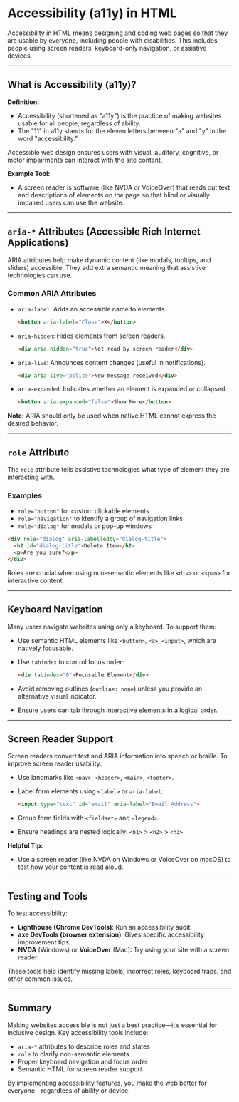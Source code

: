 # Accessibility (a11y) in HTML

Accessibility in HTML means designing and coding web pages so that they are usable by everyone, including people with disabilities. This includes people using screen readers, keyboard-only navigation, or assistive devices.

---

## What is Accessibility (a11y)?

**Definition:**

* Accessibility (shortened as "a11y") is the practice of making websites usable for all people, regardless of ability.
* The "11" in a11y stands for the eleven letters between "a" and "y" in the word "accessibility."

Accessible web design ensures users with visual, auditory, cognitive, or motor impairments can interact with the site content.

**Example Tool:**

* A screen reader is software (like NVDA or VoiceOver) that reads out text and descriptions of elements on the page so that blind or visually impaired users can use the website.

---

## `aria-*` Attributes (Accessible Rich Internet Applications)

ARIA attributes help make dynamic content (like modals, tooltips, and sliders) accessible. They add extra semantic meaning that assistive technologies can use.

### Common ARIA Attributes

* `aria-label`: Adds an accessible name to elements.

  ```html
  <button aria-label="Close">X</button>
  ```

* `aria-hidden`: Hides elements from screen readers.

  ```html
  <div aria-hidden="true">Not read by screen reader</div>
  ```

* `aria-live`: Announces content changes (useful in notifications).

  ```html
  <div aria-live="polite">New message received</div>
  ```

* `aria-expanded`: Indicates whether an element is expanded or collapsed.

  ```html
  <button aria-expanded="false">Show More</button>
  ```

**Note:** ARIA should only be used when native HTML cannot express the desired behavior.

---

## `role` Attribute

The `role` attribute tells assistive technologies what type of element they are interacting with.

### Examples

* `role="button"` for custom clickable elements
* `role="navigation"` to identify a group of navigation links
* `role="dialog"` for modals or pop-up windows

```html
<div role="dialog" aria-labelledby="dialog-title">
  <h2 id="dialog-title">Delete Item</h2>
  <p>Are you sure?</p>
</div>
```

Roles are crucial when using non-semantic elements like `<div>` or `<span>` for interactive content.

---

## Keyboard Navigation

Many users navigate websites using only a keyboard. To support them:

* Use semantic HTML elements like `<button>`, `<a>`, `<input>`, which are natively focusable.
* Use `tabindex` to control focus order:

  ```html
  <div tabindex="0">Focusable Element</div>
  ```

* Avoid removing outlines (`outline: none`) unless you provide an alternative visual indicator.
* Ensure users can tab through interactive elements in a logical order.

---

## Screen Reader Support

Screen readers convert text and ARIA information into speech or braille.
To improve screen reader usability:

* Use landmarks like `<nav>`, `<header>`, `<main>`, `<footer>`.
* Label form elements using `<label>` or `aria-label`:

  ```html
  <input type="text" id="email" aria-label="Email Address">
  ```

* Group form fields with `<fieldset>` and `<legend>`.
* Ensure headings are nested logically: `<h1>` > `<h2>` > `<h3>`.

**Helpful Tip:**

* Use a screen reader (like NVDA on Windows or VoiceOver on macOS) to test how your content is read aloud.

---

## Testing and Tools

To test accessibility:

* **Lighthouse (Chrome DevTools)**: Run an accessibility audit.
* **axe DevTools (browser extension)**: Gives specific accessibility improvement tips.
* **NVDA** (Windows) or **VoiceOver** (Mac): Try using your site with a screen reader.

These tools help identify missing labels, incorrect roles, keyboard traps, and other common issues.

---

## Summary

Making websites accessible is not just a best practice—it’s essential for inclusive design. Key accessibility tools include:

* `aria-*` attributes to describe roles and states
* `role` to clarify non-semantic elements
* Proper keyboard navigation and focus order
* Semantic HTML for screen reader support

By implementing accessibility features, you make the web better for everyone—regardless of ability or device.
